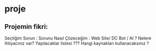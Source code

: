 # proje
## Projemin fikri:
> 
Seçtiğim Sorun :
Sorunu Nasıl Çözeceğim :
Web Site/ DC Bot / AI ?
Nelere ihtiyacınız var?
Yapılacaklar listesi ???
Hangi kaynakları kullanacaksınız ?
